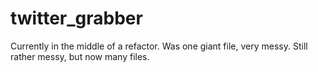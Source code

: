 # twitter_grabber


Currently in the middle of a refactor. Was one giant file, very messy. Still rather messy, but now many files. 

